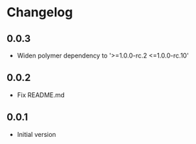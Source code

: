 # Changelog

## 0.0.3

- Widen polymer dependency to '>=1.0.0-rc.2 <=1.0.0-rc.10'

## 0.0.2

- Fix README.md

## 0.0.1

- Initial version
